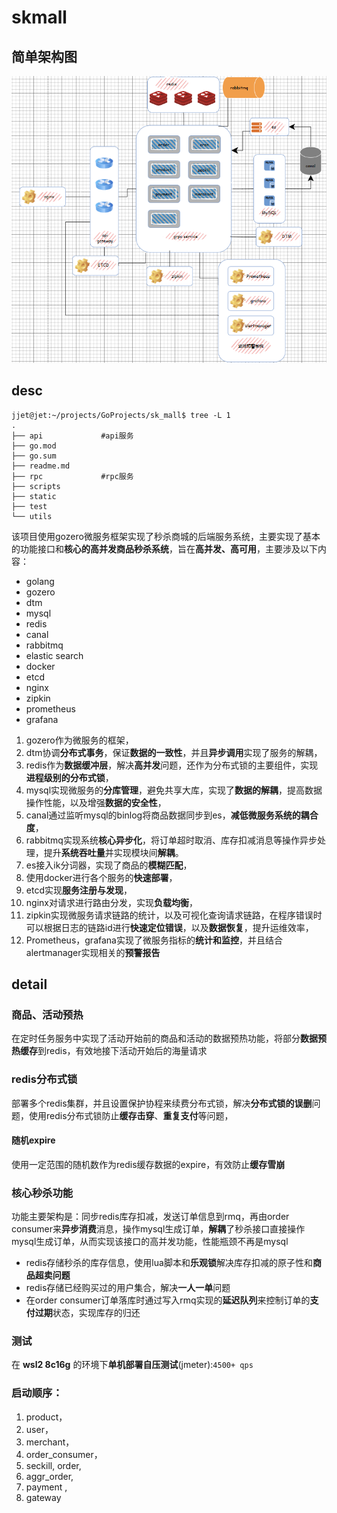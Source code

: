 # skmall

## 简单架构图

![](https://raw.githubusercontent.com/Jetgaly/sk_mall/refs/heads/master/static/imgs/structure.png)

## desc

```
jjet@jet:~/projects/GoProjects/sk_mall$ tree -L 1
.
├── api 			#api服务
├── go.mod			
├── go.sum
├── readme.md
├── rpc				#rpc服务
├── scripts			
├── static
├── test
└── utils
```

该项目使用gozero微服务框架实现了秒杀商城的后端服务系统，主要实现了基本的功能接口和**核心的高并发商品秒杀系统**，旨在**高并发、高可用**，主要涉及以下内容：

- golang
- gozero
- dtm
- mysql
- redis
- canal
- rabbitmq
- elastic search
- docker
- etcd
- nginx
- zipkin
- prometheus
- grafana

1. gozero作为微服务的框架，
2. dtm协调**分布式事务**，保证**数据的一致性**，并且**异步调用**实现了服务的解耦，
3. redis作为**数据缓冲层**，解决**高并发**问题，还作为分布式锁的主要组件，实现**进程级别的分布式锁**，
4. mysql实现微服务的**分库管理**，避免共享大库，实现了**数据的解耦**，提高数据操作性能，以及增强**数据的安全性**，
5. canal通过监听mysql的binlog将商品数据同步到es，**减低微服务系统的耦合度**，
6. rabbitmq实现系统**核心异步化**，将订单超时取消、库存扣减消息等操作异步处理，提升**系统吞吐量**并实现模块间**解耦**。
7. es接入ik分词器，实现了商品的**模糊匹配**，
8. 使用docker进行各个服务的**快速部署**，
9. etcd实现**服务注册与发现**，
10. nginx对请求进行路由分发，实现**负载均衡**，
11. zipkin实现微服务请求链路的统计，以及可视化查询请求链路，在程序错误时可以根据日志的链路id进行**快速定位错误**，以及**数据恢复**，提升运维效率，
12. Prometheus，grafana实现了微服务指标的**统计和监控**，并且结合alertmanager实现相关的**预警报告**

## detail

### 商品、活动预热

在定时任务服务中实现了活动开始前的商品和活动的数据预热功能，将部分**数据预热缓存**到redis，有效地接下活动开始后的海量请求

### redis分布式锁

部署多个redis集群，并且设置保护协程来续费分布式锁，解决**分布式锁的误删**问题，使用redis分布式锁防止**缓存击穿**、**重复支付**等问题，

#### 随机expire

使用一定范围的随机数作为redis缓存数据的expire，有效防止**缓存雪崩**

### 核心秒杀功能

功能主要架构是：同步redis库存扣减，发送订单信息到rmq，再由order consumer来**异步消费**消息，操作mysql生成订单，**解耦**了秒杀接口直接操作mysql生成订单，从而实现该接口的高并发功能，性能瓶颈不再是mysql

- redis存储秒杀的库存信息，使用lua脚本和**乐观锁**解决库存扣减的原子性和**商品超卖问题**
- redis存储已经购买过的用户集合，解决**一人一单**问题
- 在order consumer订单落库时通过写入rmq实现的**延迟队列**来控制订单的**支付过期**状态，实现库存的归还

### 测试

在 **wsl2 8c16g** 的环境下**单机部署自压测试**(jmeter):`4500+ qps`

### 启动顺序：

1. product，
2. user，
3. merchant，
4. order_consumer，
5. seckill, order, 
6. aggr_order, 
7. payment ,
8. gateway


